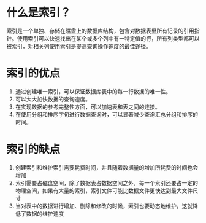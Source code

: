 # 什么是索引？
索引是一个单独、存储在磁盘上的数据库结构，包含对数据表里所有记录的引用指针。使用索引可以快速找出在某个或多个列中有一特定值的行，所有列类型都可以被索引，对相关列使用索引是提高查询操作速度的最佳途径。

# 索引的优点
1. 通过创建唯一索引，可以保证数据库表中的每一行数据的唯一性。
2. 可以大大加快数据的查询速度。
3. 在实现数据的参考完整性方面，可以加速表和表之间的连接。
4. 在使用分组和排序字句进行数据查询时，可以显著减少查询汇总分组和排序的时间。

# 索引的缺点
1. 创建索引和维护索引需要耗费时间，并且随着数据量的增加所耗费的时间也会增加
2. 索引需要占磁盘空间，除了数据表占数据空间之外，每一个索引还要占一定的物理空间，如果有大量的索引，索引文件可能比数据文件更快达到最大文件尺寸
3. 当对表中的数据进行增加、删除和修改的时候，索引也要动态地维护，这就降低了数据的维护速度

